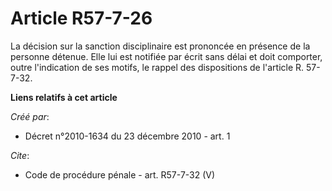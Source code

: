 # Article R57-7-26

La décision sur la sanction disciplinaire est prononcée en présence de la personne détenue. Elle lui est notifiée par écrit
sans délai et doit comporter, outre l'indication de ses motifs, le rappel des dispositions de l'article R. 57-7-32.

**Liens relatifs à cet article**

_Créé par_:

  - Décret n°2010-1634 du 23 décembre 2010 - art. 1

_Cite_:

  - Code de procédure pénale - art. R57-7-32 (V)
